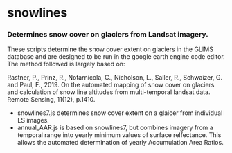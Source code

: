 # snowlines
### Determines snow cover on glaciers from Landsat imagery. 


These scripts determine the snow cover extent on glaciers in the GLIMS database and are designed to be run in the google earth engine code editor. 
The method followed is largely based on:

Rastner, P., Prinz, R., Notarnicola, C., Nicholson, L., Sailer, R., Schwaizer, G. and Paul, F., 2019. 
On the automated mapping of snow cover on glaciers and calculation of snow line altitudes from multi-temporal landsat data. 
Remote Sensing, 11(12), p.1410.

- snowlines7.js determines snow cover extent on a glaicer from individual LS images.
- annual_AAR.js is based on snowlines7, but combines imagery from a temporal range into yearly minimum values of surface relfectance. This allows the automated determination of yearly Accumulation Area Ratios.  
